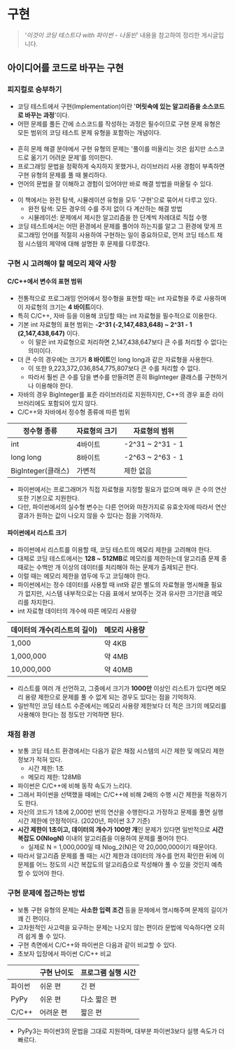 # 구현  
> *'이것이 코딩 테스트다 with 파이썬 - 나동빈'* 내용을 참고하여 정리한 게시글입니다.  
## 아이디어를 코드로 바꾸는 구현  
### 피지컬로 승부하기  
* 코딩 테스트에서 구현(Implementation)이란 '**머릿속에 있는 알고리즘을 소스코드로 바꾸는 과정**'이다.  
* 어떤 문제를 풀든 간에 소스코드를 작성하는 과정은 필수이므로 구현 문제 유형은 모든 범위의 코딩 테스트 문제 유형을 포함하는 개념이다.
<br></br>
* 흔히 문제 해결 분야에서 구현 유형의 문제는 '풀이를 떠올리는 것은 쉽지만 소스코드로 옮기기 어려운 문제'를 의미한다.  
* 프로그래밍 문법을 정확하게 숙지하지 못했거나, 라이브러리 사용 경험이 부족하면 구현 유형의 문제를 풀 때 불리하다.  
* 언어의 문법을 잘 이해하고 경험이 있어야만 바로 해결 방법을 떠올릴 수 있다.
<br></br>
* 이 책에서는 완전 탐색, 시뮬레이션 유형을 모두 '구현'으로 묶어서 다루고 있다.  
  * 완전 탐색: 모든 경우의 수를 주저 없이 다 계산하는 해결 방법  
  * 시뮬레이션: 문제에서 제시한 알고리즘을 한 단계씩 차례대로 직접 수행  
* 코딩 테스트에서는 어떤 환경에서 문제를 풀어야 하는지를 알고 그 환경에 맞게 프로그래밍 언어를 적절히 사용하여 구현하는 일이 중요하므로, 먼저 코딩 테스트 채점 시스템의 제약에 대해 설명한 후 문제를 다루겠다.  

### 구현 시 고려해야 할 메모리 제약 사항  
#### C/C++에서 변수의 표현 범위  
* 전통적으로 프로그래밍 언어에서 정수형을 표현할 때는 int 자료형을 주로 사용하며 이 자료형의 크기는 **4 바이트**이다.  
* 특히 C/C++, 자바 등을 이용해 코딩할 때는 int 자료형을 필수적으로 이용한다.  
* 기본 int 자료형의 표현 범위는 **-2^31 (-2,147,483,648) ~ 2^31 - 1 (2,147,438,647)** 이다.  
  * 이 말은 int 자료형으로 처리하면 2,147,438,647보다 큰 수를 처리할 수 없다는 의미이다.  
* 더 큰 수의 경우에는 크기가 **8 바이트**인 long long과 같은 자료형을 사용한다.  
  * 이 또한 9,223,372,036,854,775,807보다 큰 수를 처리할 수 없다.  
  * 따라서 훨씬 큰 수를 담을 변수를 만들려면 흔히 BigInteger 클래스를 구현하거나 이용해야 한다.  
* 자바의 경우 BigInteger를 표준 라이브러리로 지원하지만, C++의 경우 표준 라이브러리에도 포함되어 있지 않다.  
* C/C++와 자바에서 정수형 종류에 따른 범위  

정수형 종류 | 자료형의 크기 | 자료형의 범위
-- | -- | --
int | 4바이트 | -2^31 ~ 2^31 - 1  
long long | 8바이트 | -2^63 ~ 2^63 - 1  
BigInteger(클래스) | 가변적 | 제한 없음 

* 파이썬에서는 프로그래머가 직접 자료형을 지정할 필요가 없으며 매우 큰 수의 연산 또한 기본으로 지원한다.  
* 다만, 파이썬에서의 실수형 변수는 다른 언어와 마찬가지로 유효숫자에 따라서 연산 결과가 원하는 값이 나오지 않을 수 있다는 점을 기억하자.  

#### 파이썬에서 리스트 크기  
* 파이썬에서 리스트를 이용할 때, 코딩 테스트의 메모리 제한을 고려해야 한다.  
* 대체로 코딩 테스트에서는 **128 ~ 512MB**로 메모리를 제한하는데 알고리즘 문제 중 때로는 수백만 개 이상의 데이터를 처리해야 하는 문제가 출제되곤 한다.  
* 이럴 때는 메모리 제한을 염두에 두고 코딩해야 한다.  
* 파이썬에서는 정수 데이터를 사용할 때 int와 같은 별도의 자료형을 명시해줄 필요가 없지만, 시스템 내부적으로는 다음 표에서 보여주는 것과 유사한 크기만큼 메모리를 차지한다.  
* int 자료형 데이터의 개수에 따른 메모리 사용량  

데이터의 개수(리스트의 길이) | 메모리 사용량  
-- | --  
1,000 | 약 4KB  
1,000,000 | 약 4MB  
10,000,000 | 약 40MB  

* 리스트를 여러 개 선언하고, 그중에서 크기가 **1000만** 이상인 리스트가 있다면 메모리 용량 제한으로 문제를 풀 수 없게 되는 경우도 있다는 점을 기억하자.  
* 일반적인 코딩 테스트 수준에서는 메모리 사용량 제한보다 더 적은 크기의 메모리를 사용해야 한다는 점 정도만 기억하면 된다.  

### 채점 환경  
* 보통 코딩 테스트 환경에서는 다음가 같은 채점 시스템의 시간 제한 및 메모리 제한 정보가 적혀 있다.  
  * 시간 제한: 1초
  * 메모리 제한: 128MB  
* 파이썬은 C/C++에 비해 동작 속도가 느리다.  
* 그래서 파이썬을 선택했을 때에는 C/C++에 비해 2배의 수행 시간 제한을 적용하기도 한다.  
* 자신의 코드가 1초에 2,000만 번의 연산을 수행한다고 가정하고 문제를 풀면 실행 시간 제한에 안정적이다. (2020년, 파이썬 3.7 기준)  
* **시간 제한이 1초이고, 데이터의 개수가 100만 개**인 문제가 있다면 일반적으로 **시간 복잡도 O(NlogN)** 이내의 알고리즘을 이용하여 문제를 풀어야 한다.  
  * 실제로 N = 1,000,000일 때 Nlog_2(N)은 약 20,000,000이기 때문이다.  
* 따라서 알고리즘 문제를 풀 때는 시간 제한과 데이터의 개수를 먼저 확인한 뒤에 이 문제를 어느 정도의 시간 복잡도의 알고리즘으로 작성해야 풀 수 있을 것인지 예측할 수 있어야 한다.  

### 구현 문제에 접근하는 방법  
* 보통 구현 유형의 문제는 **사소한 입력 조건** 등을 문제에서 명시해주며 문제의 길이가 꽤 긴 편이다.  
* 고차원적인 사고력을 요구하는 문제는 나오지 않는 편이라 문법에 익숙하다면 오히려 쉽게 풀 수 있다.  
* 구현 측면에서 C/C++와 파이썬은 다음과 같이 비교할 수 있다.  
* 초보자 입장에서 파이썬 C/C++ 비교  

|| 구현 난이도 | 프로그램 실행 시간  
 -- | -- | --  
 파이썬 | 쉬운 편 | 긴 편
 PyPy | 쉬운 편 | 다소 짧은 편
 C/C++ | 어려운 편 | 짧은 편  
 
 * PyPy3는 파이썬3의 문법을 그대로 지원하며, 대부분 파이썬3보다 실행 속도가 더 빠르다.  
